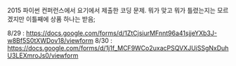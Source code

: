 2015 파이썬 컨퍼런스에서 요기에서 제출한 코딩 문제.
뭐가 맞고 뭐가 틀렸는지는 모르겠지만 이틀째에 상품 하나는 받음;


8/29 : https://docs.google.com/forms/d/1ZtCjsiurMFnnt96a41sjjeYXb3J-w8Bf5S0tXWDov18/viewform
8/30 : https://docs.google.com/forms/d/1j1f_MCF9WCo2uxacPSQVXJUiSSgNxDuhU3LEXmroJs0/viewform
